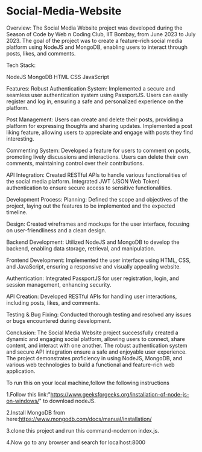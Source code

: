 # Social-Media-Website

Overview:
The Social Media Website project was developed during the Season of Code by Web n Coding Club, IIT Bombay, from June 2023 to July 2023. The goal of the project was to create a feature-rich social media platform using NodeJS and MongoDB, enabling users to interact through posts, likes, and comments.

Tech Stack:

NodeJS
MongoDB
HTML
CSS
JavaScript


Features:
Robust Authentication System: Implemented a secure and seamless user authentication system using PassportJS. Users can easily register and log in, ensuring a safe and personalized experience on the platform.

Post Management:
Users can create and delete their posts, providing a platform for expressing thoughts and sharing updates.
Implemented a post liking feature, allowing users to appreciate and engage with posts they find interesting.

Commenting System:
Developed a feature for users to comment on posts, promoting lively discussions and interactions.
Users can delete their own comments, maintaining control over their contributions.

API Integration:
Created RESTful APIs to handle various functionalities of the social media platform.
Integrated JWT (JSON Web Token) authentication to ensure secure access to sensitive functionalities.

Development Process:
Planning: Defined the scope and objectives of the project, laying out the features to be implemented and the expected timeline.

Design: Created wireframes and mockups for the user interface, focusing on user-friendliness and a clean design.

Backend Development: Utilized NodeJS and MongoDB to develop the backend, enabling data storage, retrieval, and manipulation.

Frontend Development: Implemented the user interface using HTML, CSS, and JavaScript, ensuring a responsive and visually appealing website.

Authentication: Integrated PassportJS for user registration, login, and session management, enhancing security.

API Creation: Developed RESTful APIs for handling user interactions, including posts, likes, and comments.

Testing & Bug Fixing: Conducted thorough testing and resolved any issues or bugs encountered during development.

Conclusion:
The Social Media Website project successfully created a dynamic and engaging social platform, allowing users to connect, share content, and interact with one another. The robust authentication system and secure API integration ensure a safe and enjoyable user experience. The project demonstrates proficiency in using NodeJS, MongoDB, and various web technologies to build a functional and feature-rich web application.



To run this on your local machine,follow the following instructions


1.Follow this link:"https://www.geeksforgeeks.org/installation-of-node-js-on-windows/" to download nodeJS.


2.Install MongoDB from here:https://www.mongodb.com/docs/manual/installation/


3.clone this project and run this command-nodemon index.js.


4.Now go to any browser and search for localhost:8000
